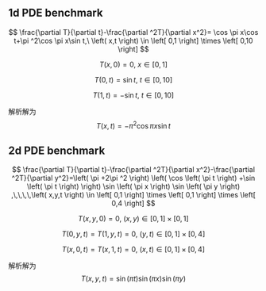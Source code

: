 ## 1d PDE benchmark 
$$
\frac{\partial T}{\partial t}-\frac{\partial ^2T}{\partial x^2}=
\cos \pi x\cos t+\pi ^2\cos \pi x\sin t,\ \left( x,t \right) \in \left[ 0,1 \right] \times \left[ 0,10 \right] 
$$

$$
T\left( x,0 \right) = 0 ,\ x\in \left[ 0,1 \right] 
$$

$$
T\left( 0,t \right) =\sin t,\ t\in \left[ 0,10 \right] 
$$

$$
T\left( 1,t \right) =-\sin t,\ t\in \left[ 0,10 \right] 
$$

解析解为
$$
T\left( x,t \right) =-\pi ^2\cos \pi x\sin t
$$

## 2d PDE benchmark 
$$
\frac{\partial T}{\partial t}-\frac{\partial ^2T}{\partial x^2}-\frac{\partial ^2T}{\partial y^2}=\left( \pi +2\pi ^2 \right) \left( \cos \left( \pi t \right) +\sin \left( \pi t \right) \right) \sin \left( \pi x \right) \sin \left( \pi y \right) ,\,\,\,\,\left( x,y,t \right) \in \left[ 0,1 \right] \times \left[ 0,1 \right] \times \left[ 0,4 \right] 
$$

$$
T\left( x,y,0 \right) =0,\ \left( x,y \right) \in \left[ 0,1 \right] \times \left[ 0,1 \right] 
$$


$$
T\left( 0,y,t \right) =T\left( 1,y,t \right) =0,\ \left( y,t \right) \in \left[ 0,1 \right] \times \left[ 0,4 \right] 
$$

$$
T\left( x,0,t \right) =T\left( x,1,t \right) =0,\ \left( x,t \right) \in \left[ 0,1 \right] \times \left[ 0,4 \right] 
$$

解析解为
$$
T\left( x,y,t \right) =\sin \left( \pi t \right) \sin \left( \pi x \right) \sin \left( \pi y \right) 
$$

